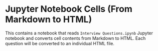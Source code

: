# Jupyter Notebook Cells (From Markdown to HTML)

This contains a notebook that reads `Interview Questions.ipynb` Jupyter notebook and converts cell contents from Markdown to HTML.
Each question will be converted to an individual HTML file.
